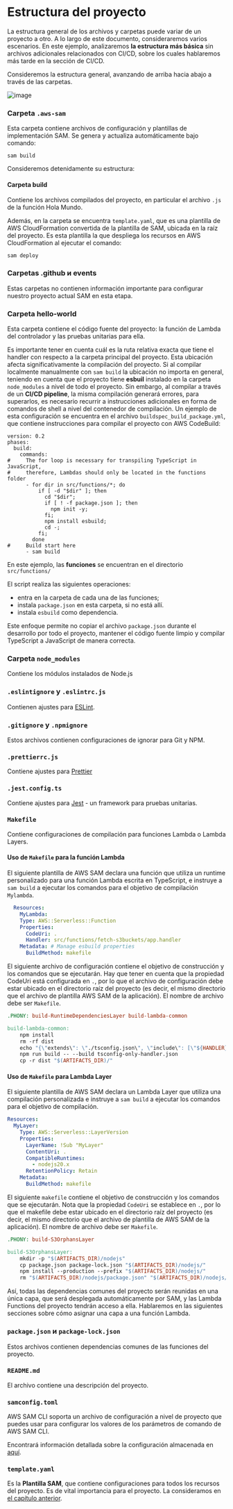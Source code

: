# Estructura del proyecto

La estructura general de los archivos y carpetas puede variar de un proyecto a otro. 
A lo largo de este documento, consideraremos varios escenarios. En este ejemplo, analizaremos **la estructura 
más básica** sin archivos adicionales relacionados con CI/CD, sobre los cuales hablaremos más tarde en la sección de CI/CD.

Consideremos la estructura general, avanzando de arriba hacia abajo a través de las carpetas.

![image](image_general_folder_review.png)

### Carpeta `.aws-sam` 

Esta carpeta contiene archivos de configuración y plantillas de implementación SAM. 
Se genera y actualiza automáticamente bajo comando: 

```shell
sam build
```

Consideremos detenidamente su estructura:

#### Carpeta build
Contiene los archivos compilados del proyecto, en particular el archivo `.js` de la función Hola Mundo.

Además, en la carpeta se encuentra `template.yaml`, que es una plantilla de AWS CloudFormation convertida 
de la plantilla de SAM, ubicada en la raíz del proyecto. Es esta plantilla la que despliega los recursos 
en AWS CloudFormation al ejecutar el comando:

```shell
sam deploy
```

### Carpetas .github и events

Estas carpetas no contienen información importante para configurar nuestro proyecto actual SAM en esta etapa.

### Carpeta hello-world

Esta carpeta contiene el código fuente del proyecto: la función de Lambda del controlador y las pruebas unitarias para ella.

Es importante tener en cuenta cuál es la ruta relativa exacta que tiene el handler con respecto a 
la carpeta principal del proyecto. Esta ubicación afecta significativamente la compilación del proyecto. 
Si al compilar localmente manualmente con `sam build` la ubicación no importa en general, teniendo en cuenta que el proyecto 
tiene **esbuil** instalado en la carpeta `node_modules` a nivel de todo el proyecto. 
Sin embargo, al compilar a través de un **CI/CD pipeline**, la misma compilación generará errores, para superarlos, 
es necesario recurrir a instrucciones adicionales en forma de comandos de shell a nivel del contenedor de compilación. 
Un ejemplo de esta configuración se encuentra en el archivo `buildspec_build_package.yml`, que contiene instrucciones 
para compilar el proyecto con AWS CodeBuild:

```shell
version: 0.2
phases:
  build:
    commands:
#     The for loop is necessary for transpiling TypeScript in JavaScript,
#     therefore, Lambdas should only be located in the functions folder
      - for dir in src/functions/*; do
          if [ -d "$dir" ]; then
            cd "$dir";
            if [ ! -f package.json ]; then
              npm init -y;
            fi;
            npm install esbuild;
            cd -;
          fi;
        done
#     Build start here
      - sam build
```

En este ejemplo, las **funciones** se encuentran en el directorio `src/functions/`

El script realiza las siguientes operaciones:

* entra en la carpeta de cada una de las funciones;
* instala `package.json` en esta carpeta, si no está allí.
* instala `esbuild` como dependencia.

Este enfoque permite no copiar el archivo `package.json` durante el desarrollo por todo el proyecto, mantener el código fuente 
limpio y compilar TypeScript a JavaScript de manera correcta.

### Carpeta `node_modules`  

Contiene los módulos instalados de Node.js

### `.eslintignore` y `.eslintrc.js`

Contienen ajustes para [ESLint](https://eslint.org).

### `.gitignore` y `.npmignore`

Estos archivos contienen configuraciones de ignorar para Git y NPM.

### `.prettierrc.js`

Contiene ajustes para [Prettier](https://prettier.io) 

### `.jest.config.ts`

Contiene ajustes para [Jest](https://jestjs.io) - un framework para pruebas unitarias.

### `Makefile`

Contiene configuraciones de compilación para funciones Lambda o Lambda Layers. 

#### Uso de `Makefile` para la función Lambda

El siguiente plantilla de AWS SAM declara una función que utiliza un runtime personalizado para 
una función Lambda escrita en TypeScript, e instruye a `sam build` a ejecutar los comandos para el objetivo de 
compilación `Mylambda`.

```yaml
  Resources:
    MyLambda:
    Type: AWS::Serverless::Function
    Properties:
      CodeUri: .
      Handler: src/functions/fetch-s3buckets/app.handler
    Metadata: # Manage esbuild properties
      BuildMethod: makefile
```

El siguiente archivo de configuración contiene el objetivo de construcción y los comandos que se ejecutarán. 
Hay que tener en cuenta que la propiedad CodeUri está configurada en `.`, por lo que el archivo de configuración debe estar 
ubicado en el directorio raíz del proyecto (es decir, el mismo directorio que el archivo de plantilla AWS SAM de la aplicación). 
El nombre de archivo debe ser `Makefile`.

```makefile
.PHONY: build-RuntimeDependenciesLayer build-lambda-common

build-lambda-common:
	npm install
	rm -rf dist
	echo "{\"extends\": \"./tsconfig.json\", \"include\": [\"${HANDLER}\"] }" > tsconfig-only-handler.json
	npm run build -- --build tsconfig-only-handler.json
	cp -r dist "$(ARTIFACTS_DIR)/"
```

#### Uso de `Makefile` para Lambda Layer

El siguiente plantilla de AWS SAM declara un Lambda Layer que utiliza una compilación personalizada e instruye 
a `sam build` a ejecutar los comandos para el objetivo de compilación.

```yaml
Resources:
  MyLayer:
    Type: AWS::Serverless::LayerVersion
    Properties:
      LayerName: !Sub "MyLayer"
      ContentUri: .
      CompatibleRuntimes:
        - nodejs20.x
      RetentionPolicy: Retain
    Metadata:
      BuildMethod: makefile
```

El siguiente `makefile` contiene el objetivo de construcción y los comandos que se ejecutarán. 
Nota que la propiedad `CodeUri` se establece en `.`, por lo que el makefile debe estar ubicado en el directorio raíz del proyecto 
(es decir, el mismo directorio que el archivo de plantilla de AWS SAM de la aplicación). 
El nombre de archivo debe ser `Makefile`.

```makefile
.PHONY: build-S3OrphansLayer

build-S3OrphansLayer:
	mkdir -p "$(ARTIFACTS_DIR)/nodejs"
	cp package.json package-lock.json "$(ARTIFACTS_DIR)/nodejs/"
	npm install --production --prefix "$(ARTIFACTS_DIR)/nodejs/"
	rm "$(ARTIFACTS_DIR)/nodejs/package.json" "$(ARTIFACTS_DIR)/nodejs/package-lock.json" # to avoid rebuilding when changes aren't related to dependencies
```

Así, todas las dependencias comunes del proyecto serán reunidas en una única capa, que será desplegada automáticamente 
por SAM, y las Lambda Functions del proyecto tendrán acceso a ella. Hablaremos en las siguientes secciones sobre cómo 
asignar una capa a una función Lambda.

### `package.json` и `package-lock.json `

Estos archivos contienen dependencias comunes de las funciones del proyecto.

### `README.md`

El archivo contiene una descripción del proyecto.

### `samconfig.toml`

AWS SAM CLI soporta un archivo de configuración a nivel de proyecto que puedes usar para configurar los valores de los 
parámetros de comando de AWS SAM CLI.

Encontrará información detallada sobre la configuración almacenada en [aquí](https://docs.aws.amazon.com/serverless-application-model/latest/developerguide/serverless-sam-cli-config.html).

### `template.yaml`

Es la **Plantilla SAM**, que contiene configuraciones para todos los recursos del proyecto. Es de vital importancia para el proyecto.
La consideramos en [el capítulo anterior](Aspectos_generales_características_y_ejemplos_de_Plantilla_SAM.md).